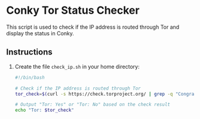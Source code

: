 # Conky Tor Status Checker

This script is used to check if the IP address is routed through Tor and display the status in Conky.

## Instructions

1. Create the file `check_ip.sh` in your home directory:

   ```sh
   #!/bin/bash

   # Check if the IP address is routed through Tor
   tor_check=$(curl -s https://check.torproject.org/ | grep -q "Congratulations" && echo "Yes" || echo "No")

   # Output "Tor: Yes" or "Tor: No" based on the check result
   echo "Tor: $tor_check"
